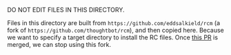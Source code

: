 DO NOT EDIT FILES IN THIS DIRECTORY.

Files in this directory are built from `https://github.com/eddsalkield/rcm` (a
fork of `https://github.com/thoughtbot/rcm`), and then copied here. Because we
want to specify a target directory to install the RC files. Once [this
PR](https://github.com/thoughtbot/rcm/pull/255) is merged, we can stop using
this fork.
